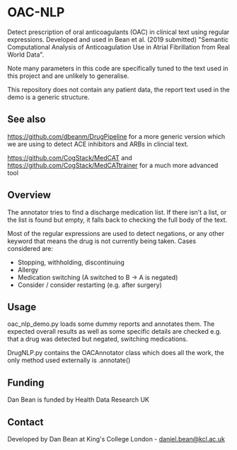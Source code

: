 # OAC-NLP

Detect prescription of oral anticoagulants (OAC) in clinical text using regular expressions. Developed and used in Bean et al. (2019 submitted) "Semantic Computational Analysis of Anticoagulation Use in Atrial Fibrillation from Real World Data".

Note many parameters in this code are specifically tuned to the text used in this project and are unlikely to generalise. 

This repository does not contain any patient data, the report text used in the demo is a generic structure. 

## See also
https://github.com/dbeanm/DrugPipeline for a more generic version which we are using to detect ACE inhibitors and ARBs in clincial text. 

https://github.com/CogStack/MedCAT and https://github.com/CogStack/MedCATtrainer for a much more advanced tool

## Overview
The annotator tries to find a discharge medication list. If there isn't a list, or the list is found but empty, it falls back to checking the full body of the text. 

Most of the regular expressions are used to detect negations, or any other keyword that means the drug is not currently being taken. Cases considered are:

* Stopping, withholding, discontinuing
* Allergy
* Medication switching (A switched to B -> A is negated)
* Consider / consider restarting (e.g. after surgery)

## Usage
oac_nlp_demo.py loads some dummy reports and annotates them. The expected overall results as well as some specific details are checked e.g. that a drug was detected but negated, switching medications. 

DrugNLP.py contains the OACAnnotator class which does all the work, the only method used externally is .annotate()

## Funding
Dan Bean is funded by Health Data Research UK

## Contact
Developed by Dan Bean at King's College London - daniel.bean@kcl.ac.uk
